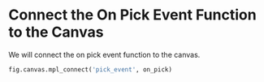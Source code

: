 # Connect the On Pick Event Function to the Canvas

We will connect the on pick event function to the canvas.

```python
fig.canvas.mpl_connect('pick_event', on_pick)
```
